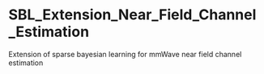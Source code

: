 # SBL_Extension_Near_Field_Channel_Estimation
Extension of sparse bayesian learning for mmWave near field channel estimation
